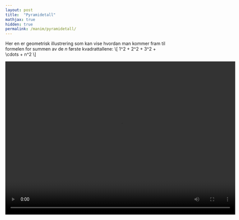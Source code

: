 ```yaml
---
layout: post
title:  "Pyramidetall"
mathjax: true
hidden: true
permalink: /manim/pyramidetall/
---
```


Her en er geometrisk illustrering som kan vise hvordan man kommer fram til formelen for summen av de *n* første kvadrattallene:
\\[ 1^2 + 2^2 + 3^2 + \\cdots + n^2 \\]

<div class="centered-videoplayer">
<video width="720" height="480" controls  loop="true">
  <source src="/assets/manim/pyramidetall/Pyramidetall.mp4">
</video>
</div>
